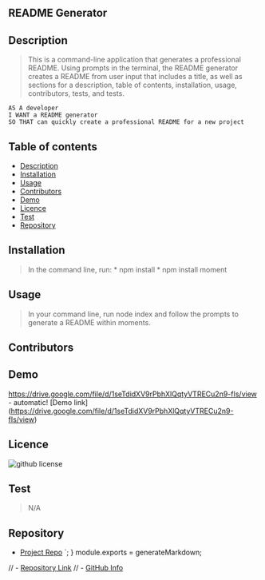 
  ## README Generator

  ## Description 
  > This is a command-line application that generates a professional README. Using prompts in the terminal, the README generator creates a README from user input that includes a title, as well as sections for a description, table of contents, installation, usage, contributors, tests, and tests.

    AS A developer
    I WANT a README generator
    SO THAT can quickly create a professional README for a new project

 ## Table of contents
  - [Description](#Description)
  - [Installation](#Installation)
  - [Usage](#Usage)
  - [Contributors](#Contributors)
  - [Demo](#Demo)
  - [Licence](#Licence)
  - [Test](#Test)
  - [Repository](#Repository)

 ## Installation
  > In the command line, run:
    * npm install
    * npm install moment

 ## Usage
  > In your command line, run node index and follow the prompts to generate a README within moments.

## Contributors
  > 

## Demo
https://drive.google.com/file/d/1seTdidXV9rPbhXlQqtyVTRECu2n9-fIs/view - automatic!
[Demo link] (https://drive.google.com/file/d/1seTdidXV9rPbhXlQqtyVTRECu2n9-fIs/view)

## Licence
![github license](https://img.shields.io/badge/license-${data.license}-blue.svg)

## Test
  > N/A

 ## Repository
  - [Project Repo](${data.repo})
 `;
}
module.exports = generateMarkdown;

// - [Repository Link](#Repository)
// - [GitHub Info](#GitHub)
